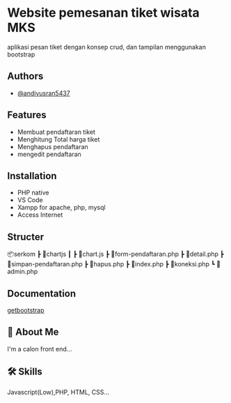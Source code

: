# Website pemesanan tiket wisata MKS

aplikasi pesan tiket dengan konsep crud, dan tampilan menggunakan bootstrap

## Authors

- [@andiyusran5437](https://github.com/andiyusran5437)

## Features

- Membuat pendaftaran tiket
- Menghitung Total harga tiket
- Menghapus pendaftaran
- mengedit pendaftaran

## Installation

- PHP native
- VS Code
- Xampp for apache, php, mysql
- Access Internet

## Structer

📦serkom
┣ 📂chartjs
┃ ┣ 📜chart.js
┣ 📜form-pendaftaran.php
┣ 📜detail.php
┣ 📜simpan-pendaftaran.php
┣ 📜hapus.php
┣ 📜index.php
┣ 📜koneksi.php
┗ 📜admin.php

## Documentation

[getbootstrap](https://getbootstrap.com/)

## 🚀 About Me

I'm a calon front end...

## 🛠 Skills

Javascript(Low),PHP, HTML, CSS...
